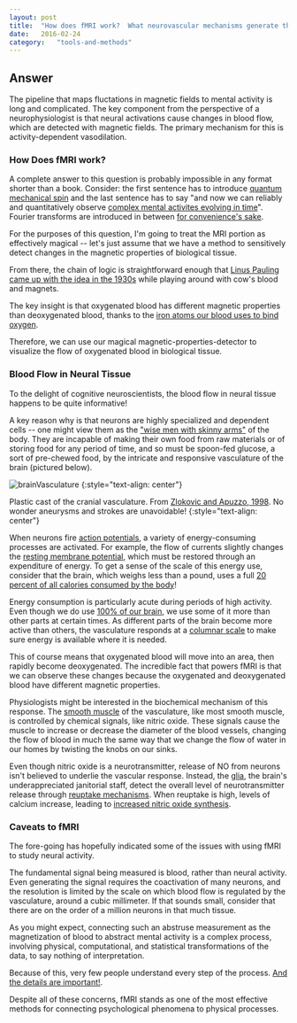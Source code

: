 ```yaml
---
layout: post
title:	"How does fMRI work?  What neurovascular mechanisms generate the BOLD signal?"
date:	2016-02-24
category:	"tools-and-methods"
---
```

## Answer

The pipeline that maps fluctations in magnetic fields
to mental activity is long and complicated.
The key component from the perspective of a neurophysiologist
is that neural activations cause changes in blood flow,
which are detected with magnetic fields.
The primary mechanism for this is
activity-dependent vasodilation.

### How Does fMRI work?

A complete answer to this question is probably impossible
in any format shorter than a book.
Consider: the first sentence has to introduce
[quantum mechanical spin](https://en.wikipedia.org/wiki/Physics_of_magnetic_resonance_imaging#Nuclear_magnetism)
and the last sentence has to say
"and now we can reliably and quantitatively observe
[complex mental activites evolving in time](http://www.ncbi.nlm.nih.gov/pubmed/22748322)".
Fourier transforms are introduced in between
[for convenience's sake](https://en.wikipedia.org/wiki/K-space_(magnetic_resonance_imaging)).

For the purposes of this question,
I'm going to treat the MRI portion as effectively magical --
let's just assume that we have a method to sensitively detect
changes in the magnetic properties of biological tissue.

From there, the chain of logic is straightforward enough that
[Linus Pauling came up with the idea in the 1930s](https://paulingblog.wordpress.com/2010/07/06/paulings-first-hemoglobin-publications-understanding-oxygen-binding/)
while playing around with cow's blood and magnets.

The key insight is that oxygenated blood has different magnetic properties than deoxygenated blood,
thanks to the
[iron atoms our blood uses to bind oxygen](https://en.wikipedia.org/wiki/Hemoglobin).

Therefore, we can use our magical magnetic-properties-detector to visualize
the flow of oxygenated blood in biological tissue.

### Blood Flow in Neural Tissue

To the delight of cognitive neuroscientists,
the blood flow in neural tissue happens to be quite informative!

A key reason why is that neurons are highly specialized and dependent cells --
one might view them as the
["wise men with skinny arms"](https://www.youtube.com/watch?v=QravXR5Wm-Q)
of the body.
They are incapable of making their own food from raw materials
or of storing food for any period of time,
and so must be spoon-fed glucose,
a sort of pre-chewed food,
by the intricate and responsive vasculature of the brain
(pictured below).

![brainVasculature]
{:style="text-align: center"}

Plastic cast of the cranial vasculature. From
[Zlokovic and Apuzzo, 1998](http://www.ncbi.nlm.nih.gov/pubmed/9766315).
No wonder aneurysms and strokes are unavoidable!
{:style="text-align: center"}

When neurons fire
[action potentials]({{site.baseurl}}/23),
a variety of energy-consuming processes are activated.
For example, the flow of currents slightly changes the
[resting membrane potential]({{site.baseurl}}/22),
which must be restored through an expenditure of energy.
To get a sense of the scale of this energy use,
consider that the brain, which weighs less than a pound,
uses a full
[20 percent of all calories consumed by the body](http://www.scientificamerican.com/article/why-does-the-brain-need-s/)!

Energy consumption is particularly acute during periods
of high activity.
Even though we do use
[100% of our brain](http://www.scientificamerican.com/article/do-people-only-use-10-percent-of-their-brains/),
we use some of it more than other parts at certain times.
As different parts of the brain become more active than others,
the vasculature responds at a
[columnar scale]({{site.baseurl}}/73)
to make sure energy is available where it is needed.

This of course means that oxygenated blood will move into an area,
then rapidly become deoxygenated.
The incredible fact that powers fMRI
is that we can observe these changes because the oxygenated and deoxygenated
blood have different magnetic properties.

Physiologists might be interested in the biochemical mechanism of this response.
The [smooth muscle](https://en.wikipedia.org/wiki/Smooth_muscle_tissue)
of the vasculature, like most smooth muscle,
is controlled by chemical signals, like nitric oxide.
These signals cause the muscle to increase or decrease the diameter of the blood vessels,
changing the flow of blood in much the same way that
we change the flow of water in our homes by twisting the knobs on our sinks.

Even though nitric oxide is a neurotransmitter,
release of NO from neurons isn't believed to underlie the vascular response.
Instead, the
[glia]({{site.baseurl}}/68),
the brain's underappreciated janitorial staff,
detect the overall level of neurotransmitter release through
[reuptake mechanisms]({{site.baseurl}}/28).
When reuptake is high, levels of calcium increase,
leading to
[increased nitric oxide synthesis](https://en.wikipedia.org/wiki/Nitric_oxide_synthase).

### Caveats to fMRI

The fore-going has hopefully indicated some of the issues with using fMRI to study neural activity.

The fundamental signal being measured is blood, rather than neural activity.
Even generating the signal requires the coactivation of many neurons,
and the resolution is limited by the scale on which blood flow is regulated by the vasculature,
around a cubic millimeter.
If that sounds small, consider that there are on the order of a million neurons in that much tissue.

As you might expect, connecting such an abstruse measurement as the magnetization of blood
to abstract mental activity is a complex process,
involving physical, computational, and statistical transformations of the data,
to say nothing of interpretation.

Because of this, very few people understand every step of the process.
[And the details are important!](http://citeseerx.ist.psu.edu/viewdoc/download?doi=10.1.1.433.114&rep=rep1&type=pdf).

Despite all of these concerns, fMRI stands as one of the most effective methods
for connecting psychological phenomena to physical processes.

[brainVasculature]: {{site.DBL}}/brainVasculature.jpg
